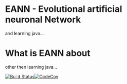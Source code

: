 # EANN - Evolutional artificial neuronal Network
and learning java...

# What is EANN about
other then learning java...

[![Build Status](https://travis-ci.org/ufobat/EANN.svg?branch=master)](https://travis-ci.org/ufobat/EANN)[![CodeCov](https://codecov.io/github/ufobat/EANN/coverage.svg?branch=master)](https://codecov.io/github/ufobat/EANN)